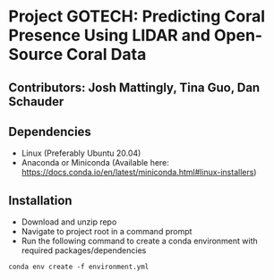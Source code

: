 # Project GOTECH: Predicting Coral Presence Using LIDAR and Open-Source Coral Data

## Contributors: Josh Mattingly, Tina Guo, Dan Schauder

## Dependencies
* Linux (Preferably Ubuntu 20.04)
* Anaconda or Miniconda (Available here: https://docs.conda.io/en/latest/miniconda.html#linux-installers)

## Installation
* Download and unzip repo
* Navigate to project root in a command prompt
* Run the following command to create a conda environment with required packages/dependencies
```
conda env create -f environment.yml
```